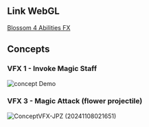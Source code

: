 ## Link WebGL 
[Blossom 4 Abilities FX](https://villegazs.itch.io/demo-vfx-blossom)


## Concepts

### VFX 1 - Invoke Magic Staff
![concept Demo](https://github.com/user-attachments/assets/54cc6b4c-78b1-4ef6-b0af-759ed88f5870)

### VFX 3 - Magic Attack (flower projectile)
![ConceptVFX-JPZ (20241108021651)](https://github.com/user-attachments/assets/1d9c2dd1-ee62-4142-aa0f-36acd5a81310)
